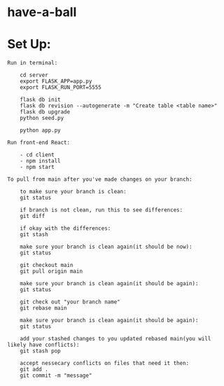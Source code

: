# have-a-ball

# Set Up:
    
    Run in terminal:
        
        cd server
        export FLASK_APP=app.py
        export FLASK_RUN_PORT=5555
        
        flask db init
        flask db revision --autogenerate -m "Create table <table name>"
        flask db upgrade
        python seed.py
        
        python app.py

    Run front-end React:

        - cd client
        - npm install
        - npm start

    To pull from main after you've made changes on your branch:
        
        to make sure your branch is clean:
        git status

        if branch is not clean, run this to see differences:
        git diff

        if okay with the differences:
        git stash

        make sure your branch is clean again(it should be now):
        git status

        git checkout main
        git pull origin main

        make sure your branch is clean again(it should be again):
        git status

        git check out "your branch name"
        git rebase main
        
        make sure your branch is clean again(it should be again):
        git status      

        add your stashed changes to you updated rebased main(you will likely have conflicts):
        git stash pop 

        accept nessecary conflicts on files that need it then:
        git add .
        git commit -m "message"


